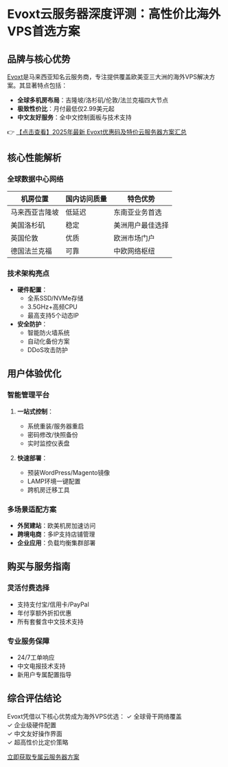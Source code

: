 # Evoxt云服务器深度评测：高性价比海外VPS首选方案

## 品牌与核心优势

[Evoxt](https://bit.ly/evoxt)是马来西亚知名云服务商，专注提供覆盖欧美亚三大洲的海外VPS解决方案。其显著特点包括：
- **全球多机房布局**：吉隆坡/洛杉矶/伦敦/法兰克福四大节点
- **极致性价比**：月付最低仅2.99美元起
- **中文友好服务**：全中文控制面板与技术支持

👉 [【点击查看】2025年最新 Evoxt优惠码及特价云服务器方案汇总](https://bit.ly/evoxt)

## 核心性能解析

### 全球数据中心网络
| 机房位置       | 国内访问质量 | 特色优势          |
|----------------|--------------|-------------------|
| 马来西亚吉隆坡 | 低延迟       | 东南亚业务首选    |
| 美国洛杉矶     | 稳定         | 美洲用户最佳选择  |
| 英国伦敦       | 优质         | 欧洲市场门户      |
| 德国法兰克福   | 可靠         | 中欧网络枢纽      |

### 技术架构亮点
- **硬件配置**：
  - 全系SSD/NVMe存储
  - 3.5GHz+高频CPU
  - 最高支持5个动态IP
- **安全防护**：
  - 智能防火墙系统
  - 自动化备份方案
  - DDoS攻击防护

## 用户体验优化

### 智能管理平台
1. **一站式控制**：
   - 系统重装/服务器重启
   - 密码修改/快照备份
   - 实时监控仪表盘

2. **快速部署**：
   - 预装WordPress/Magento镜像
   - LAMP环境一键配置
   - 跨机房迁移工具

### 多场景适配方案
- **外贸建站**：欧美机房加速访问
- **跨境电商**：多IP支持店铺管理
- **企业应用**：负载均衡集群部署

## 购买与服务指南

### 灵活付费选择
- 支持支付宝/信用卡/PayPal
- 年付享额外折扣优惠
- 所有套餐含中文技术支持

### 专业服务保障
- 24/7工单响应
- 中文电报技术支持
- 新用户专属配置指导

## 综合评估结论

Evoxt凭借以下核心优势成为海外VPS优选：
✓ 全球骨干网络覆盖  
✓ 企业级硬件配置  
✓ 中文友好操作界面  
✓ 超高性价比定价策略  

[立即获取专属云服务器方案](https://bit.ly/evoxt)